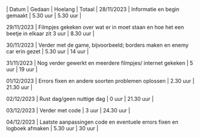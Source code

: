 | Datum	|  Gedaan	|  Hoelang	| Totaal |
28/11/2023 | Informatie en begin gemaakt |  5.30 uur  | 5.30 uur |


29/11/2023 | Filmpjes gekeken over wat er in moet staan en hoe het een beetje in elkaar zit	3 uur |	8.30 uur |


30/11/2023 | Verder met de game, bijvoorbeeld; borders maken en enemy car erin gezet | 5.30 uur | 14 uur |


31/11/2023 | Nog verder gewerkt en meerdere filmpjes/ internet gekeken | 5 uur | 19 uur |


01/12/2023 | Errors fixen en andere soorten problemen oplossen | 2.30 uur | 21.30 uur |


02/12/2023 | Rust dag/geen nuttige dag	| 0 uur	| 21.30 uur |


03/12/2023 | Verder met code | 3 uur | 24.30 uur |


04/12/2023 | Laatste aanpassingen code en eventuele errors fixen en logboek afmaken  |  5.30 uur | 30 uur |

